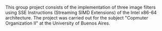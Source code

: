 This group project consists of the implementation of three image filters using SSE Instructions (Streaming SIMD Extensions) of the Intel x86-64 architecture. The project was carried out for the subject "Copmuter Organization II" at the University of Buenos Aires.

